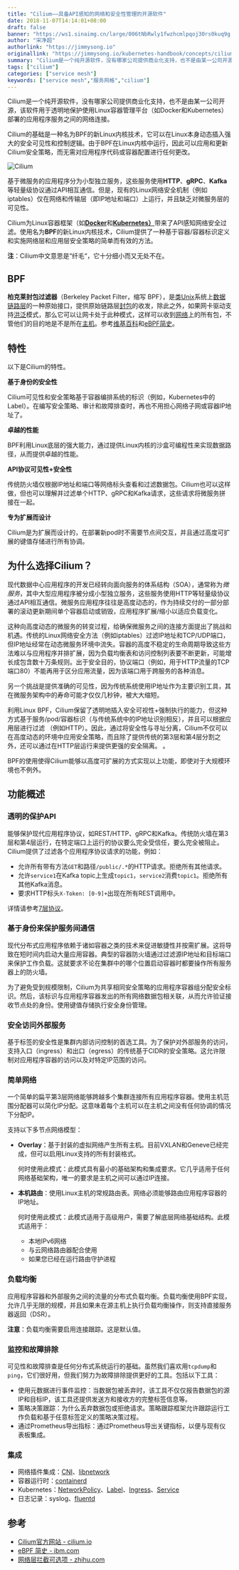 ```yaml
---
title: "Cilium——具备API感知的网络和安全性管理的开源软件"
date: 2018-11-07T14:14:01+08:00
draft: false
banner: "https://ws1.sinaimg.cn/large/006tNbRwly1fwzhcmlpqoj30rs0kuq9g.jpg"
author: "宋净超"
authorlink: "https://jimmysong.io"
originallink: "https://jimmysong.io/kubernetes-handbook/concepts/cilium.html"
summary: "Cilium是一个纯开源软件，没有哪家公司提供商业化支持，也不是由某一公司开源，该软件用于透明地保护使用Linux容器管理平台（如Docker和Kubernetes）部署的应用程序服务之间的网络连接。"
tags: ["cilium"]
categories: ["service mesh"]
keywords: ["service mesh","服务网格","cilium"]
---
```


Cilium是一个纯开源软件，没有哪家公司提供商业化支持，也不是由某一公司开源，该软件用于透明地保护使用Linux容器管理平台（如Docker和Kubernetes）部署的应用程序服务之间的网络连接。

Cilium的基础是一种名为BPF的新Linux内核技术，它可以在Linux本身动态插入强大的安全可见性和控制逻辑。由于BPF在Linux内核中运行，因此可以应用和更新Cilium安全策略，而无需对应用程序代码或容器配置进行任何更改。

![Cilium](https://ws4.sinaimg.cn/large/006tNbRwly1fwqi98i51ij30sc0j80zn.jpg)

基于微服务的应用程序分为小型独立服务，这些服务使用**HTTP**、**gRPC**、**Kafka**等轻量级协议通过API相互通信。但是，现有的Linux网络安全机制（例如iptables）仅在网络和传输层（即IP地址和端口）上运行，并且缺乏对微服务层的可见性。

Cilium为Linux容器框架（如[**Docker**](https://www.docker.com/)和[**Kubernetes）**](https://kubernetes.io/)带来了API感知网络安全过滤。使用名为**BPF**的新Linux内核技术，Cilium提供了一种基于容器/容器标识定义和实施网络层和应用层安全策略的简单而有效的方法。

**注**：Cilium中文意思是“纤毛“，它十分细小而又无处不在。

## BPF

**柏克莱封包过滤器**（Berkeley Packet Filter，缩写 BPF），是[类Unix](https://zh.wikipedia.org/wiki/%E7%B1%BBUnix)系统上[数据链路层](https://zh.wikipedia.org/wiki/%E6%95%B0%E6%8D%AE%E9%93%BE%E8%B7%AF%E5%B1%82)的一种原始接口，提供原始链路层[封包](https://zh.wikipedia.org/wiki/%E5%B0%81%E5%8C%85)的收发，除此之外，如果网卡驱动支持[洪泛](https://zh.wikipedia.org/wiki/%E6%B4%AA%E6%B3%9B)模式，那么它可以让网卡处于此种模式，这样可以收到[网络](https://zh.wikipedia.org/wiki/%E7%BD%91%E7%BB%9C)上的所有包，不管他们的目的地是不是所在[主机](https://zh.wikipedia.org/wiki/%E4%B8%BB%E6%A9%9F)。参考[维基百科](https://zh.wikipedia.org/wiki/BPF)和[eBPF简史](https://www.ibm.com/developerworks/cn/linux/l-lo-eBPF-history/index.html)。

## 特性

以下是Cilium的特性。

**基于身份的安全性**

Cilium可见性和安全策略基于容器编排系统的标识（例如，Kubernetes中的Label）。在编写安全策略、审计和故障排查时，再也不用担心网络子网或容器IP地址了。

**卓越的性能**

BPF利用Linux底层的强大能力，通过提供Linux内核的沙盒可编程性来实现数据路径，从而提供卓越的性能。

**API协议可见性+安全性**

传统防火墙仅根据IP地址和端口等网络标头查看和过滤数据包。Cilium也可以这样做，但也可以理解并过滤单个HTTP、gRPC和Kafka请求，这些请求将微服务拼接在一起。

**专为扩展而设计**

Cilium是为扩展而设计的，在部署新pod时不需要节点间交互，并且通过高度可扩展的键值存储进行所有协调。

## 为什么选择Cilium？

现代数据中心应用程序的开发已经转向面向服务的体系结构（SOA），通常称为*微服务*，其中大型应用程序被分成小型独立服务，这些服务使用HTTP等轻量级协议通过API相互通信。微服务应用程序往往是高度动态的，作为持续交付的一部分部署的滚动更新期间单个容器启动或销毁，应用程序扩展/缩小以适应负载变化。

这种向高度动态的微服务的转变过程，给确保微服务之间的连接方面提出了挑战和机遇。传统的Linux网络安全方法（例如iptables）过滤IP地址和TCP/UDP端口，但IP地址经常在动态微服务环境中流失。容器的高度不稳定的生命周期导致这些方法难以与应用程序并排扩展，因为负载均衡表和访问控制列表要不断更新，可能增长成包含数十万条规则。出于安全目的，协议端口（例如，用于HTTP流量的TCP端口80）不能再用于区分应用流量，因为该端口用于跨服务的各种消息。

另一个挑战是提供准确的可见性，因为传统系统使用IP地址作为主要识别工具，其在微服务架构中的寿命可能才仅仅几秒钟，被大大缩短。

利用Linux BPF，Cilium保留了透明地插入安全可视性+强制执行的能力，但这种方式基于服务/pod/容器标识（与传统系统中的IP地址识别相反），并且可以根据应用层进行过滤 （例如HTTP）。因此，通过将安全性与寻址分离，Cilium不仅可以在高度动态的环境中应用安全策略，而且除了提供传统的第3层和第4层分割之外，还可以通过在HTTP层运行来提供更强的安全隔离。 。

BPF的使用使得Cilium能够以高度可扩展的方式实现以上功能，即使对于大规模环境也不例外。

## 功能概述

### 透明的保护API

能够保护现代应用程序协议，如REST/HTTP、gRPC和Kafka。传统防火墙在第3层和第4层运行，在特定端口上运行的协议要么完全受信任，要么完全被阻止。Cilium提供了过滤各个应用程序协议请求的功能，例如：

- 允许所有带有方法`GET`和路径`/public/.*`的HTTP请求。拒绝所有其他请求。
- 允许`service1`在Kafka topic上生成`topic1`，`service2`消费`topic1`。拒绝所有其他Kafka消息。
- 要求HTTP标头`X-Token: [0-9]+`出现在所有REST调用中。

详情请参考[7层协议](http://docs.cilium.io/en/stable/policy/#layer-7)。

### 基于身份来保护服务间通信

现代分布式应用程序依赖于诸如容器之类的技术来促进敏捷性并按需扩展。这将导致在短时间内启动大量应用容器。典型的容器防火墙通过过滤源IP地址和目标端口来保护工作负载。这就要求不论在集群中的哪个位置启动容器时都要操作所有服务器上的防火墙。

为了避免受到规模限制，Cilium为共享相同安全策略的应用程序容器组分配安全标识。然后，该标识与应用程序容器发出的所有网络数据包相关联，从而允许验证接收节点处的身份。使用键值存储执行安全身份管理。

### 安全访问外部服务

基于标签的安全性是集群内部访问控制的首选工具。为了保护对外部服务的访问，支持入口（ingress）和出口（egress）的传统基于CIDR的安全策略。这允许限制对应用程序容器的访问以及对特定IP范围的访问。

### 简单网络

一个简单的扁平第3层网络能够跨越多个集群连接所有应用程序容器。使用主机范围分配器可以简化IP分配。这意味着每个主机可以在主机之间没有任何协调的情况下分配IP。

支持以下多节点网络模型：

- **Overlay**：基于封装的虚拟网络产生所有主机。目前VXLAN和Geneve已经完成，但可以启用Linux支持的所有封装格式。

  何时使用此模式：此模式具有最小的基础架构和集成要求。它几乎适用于任何网络基础架构，唯一的要求是主机之间可以通过IP连接。

- **本机路由**：使用Linux主机的常规路由表。网络必须能够路由应用程序容器的IP地址。

  何时使用此模式：此模式适用于高级用户，需要了解底层网络基础结构。此模式适用于：

  - 本地IPv6网络
  - 与云网络路由器配合使用
  - 如果您已经在运行路由守护进程

### 负载均衡

应用程序容器和外部服务之间的流量的分布式负载均衡。负载均衡使用BPF实现，允许几乎无限的规模，并且如果未在源主机上执行负载均衡操作，则支持直接服务器返回（DSR）。 

**注意**：负载均衡需要启用连接跟踪。这是默认值。

### 监控和故障排除

可见性和故障排查是任何分布式系统运行的基础。虽然我们喜欢用`tcpdump`和 `ping`，它们很好用，但我们努力为故障排除提供更好的工具。包括以下工具：

- 使用元数据进行事件监控：当数据包被丢弃时，该工具不仅仅报告数据包的源IP和目标IP，该工具还提供发送方和接收方的完整标签信息等。
- 策略决策跟踪：为什么丢弃数据包或拒绝请求。策略跟踪框架允许跟踪运行工作负载和基于任意标签定义的策略决策过程。
- 通过Prometheus导出指标：通过Prometheus导出关键指标，以便与现有仪表板集成。

### 集成

- 网络插件集成：[CNI](https://github.com/containernetworking/cni)、[libnetwork](https://github.com/docker/libnetwork)
- 容器运行时：[containerd](https://github.com/containerd/containerd)
- Kubernetes：[NetworkPolicy](https://kubernetes.io/docs/concepts/services-networking/network-policies/)、[Label](https://kubernetes.io/docs/concepts/overview/working-with-objects/labels/)、[Ingress](https://kubernetes.io/docs/concepts/services-networking/ingress/)、[Service](https://kubernetes.io/docs/concepts/services-networking/service/)
- 日志记录：syslog、[fluentd](http://www.fluentd.org/)

## 参考

- [Cilium官方网站 - cilium.io](https://cilium.io)
- [eBPF 简史 - ibm.com](https://www.ibm.com/developerworks/cn/linux/l-lo-eBPF-history/index.html)
- [网络层拦截可选项 - zhihu.com](https://zhuanlan.zhihu.com/p/25672552)